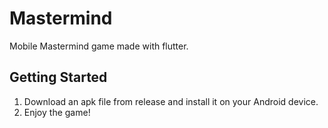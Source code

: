 # Mastermind

Mobile Mastermind game made with flutter.

## Getting Started

1. Download an apk file from release and install it on your Android device.
2. Enjoy the game!
